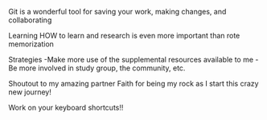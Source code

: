 Git is a wonderful tool for saving your work, making changes, and
collaborating

Learning HOW to learn and research is even more important than
rote memorization

Strategies
-Make more use of the supplemental resources available to me
-Be more involved in study group, the community, etc.

Shoutout to my amazing partner Faith for being my rock as I start this crazy new journey!


Work on your keyboard shortcuts!!

